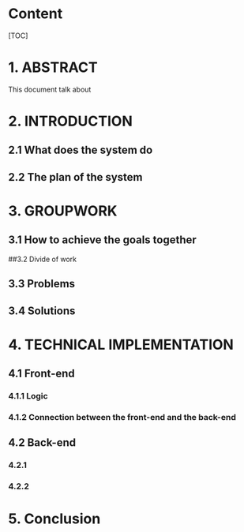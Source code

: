 # Content

[TOC]

# 1. ABSTRACT

This document talk about 



# 2. INTRODUCTION

## 2.1 What does the system do

## 2.2 The plan of the system

# 3. GROUPWORK

## 3.1 How to achieve the goals together

##3.2 Divide of work

## 3.3 Problems

## 3.4 Solutions

# 4. TECHNICAL IMPLEMENTATION

## 4.1 Front-end

### 4.1.1 Logic

### 4.1.2 Connection between the front-end and the back-end

## 4.2 Back-end

### 4.2.1

### 4.2.2 

# 5. Conclusion








